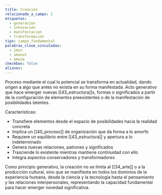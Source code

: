 ```yaml
---
title: Creación
relacionado_a_campo: 1
etiquetas:
  - generacion
  - innovacion
  - manifestacion 
  - transformacion
tipo: campo_fundamental
palabras_clave_vinculadas:
  - imun
  - umanot
  - emuna
checkbox: false
aliases:
---
```

Proceso mediante el cual lo potencial se transforma en actualidad, dando origen a algo que antes no existía en su forma manifestada. Acto generativo que hace emerger nuevas [[43_estructura]]s, formas o significados a partir de la configuración de elementos preexistentes o de la manifestación de posibilidades latentes.

Características:
- Transfiere elementos desde el espacio de posibilidades hacia la realidad concreta
- Implica un [[40_proceso]] de organización que da forma a lo amorfo
- Requiere un equilibrio entre [[43_estructura]] y apertura a lo indeterminado
- Genera nuevas relaciones, patrones y significados
- Trasciende lo existente mientras mantiene continuidad con ello
- Integra aspectos conservadores y transformadores

Como principio generativo, la creación no se limita al [[34_arte]] o a la producción cultural, sino que se manifiesta en todos los dominios de la experiencia humana, desde la ciencia y la tecnología hasta el pensamiento y las relaciones interpersonales, representando la capacidad fundamental para hacer emerger novedad significativa.
